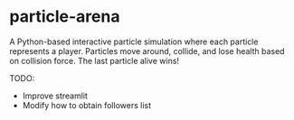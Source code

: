 # particle-arena
A Python-based interactive particle simulation where each particle represents a player. Particles move around, collide, and lose health based on collision force. The last particle alive wins!

TODO:
- Improve streamlit
- Modify how to obtain followers list 

